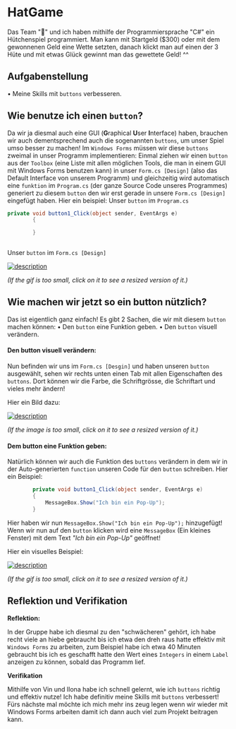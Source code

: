 # HatGame

Das Team "🍬" und ich haben mithilfe der Programmiersprache "C#" ein Hütchenspiel programmiert. Man kann mit Startgeld ($300) oder mit dem gewonnenen Geld eine Wette setzten, danach klickt man auf einen der 3 Hüte und mit etwas Glück gewinnt man das gewettete Geld! ^^

## Aufgabenstellung
• Meine Skills mit `buttons` verbesseren.
 

## Wie benutze ich einen `button`?
Da wir ja diesmal auch eine GUI (**G**raphical **U**ser **I**nterface) haben, brauchen wir auch dementsprechend auch die sogenannten `buttons`, um unser Spiel umso besser zu machen! Im `Windows Forms` müssen wir diese `buttons` zweimal in unser Programm implementieren: Einmal ziehen wir einen `button` aus der `Toolbox` (eine Liste mit allen möglichen Tools, die man in einem GUI mit Windows Forms benutzen kann) in unser `Form.cs [Design]` (also das Default Interface von unserem Programm) und gleichzeitig wird automatisch eine `funktion` im `Program.cs` (der ganze Source Code unseres Programmes) generiert zu diesem `button` den wir erst gerade in unsere `Form.cs [Design]` eingefügt haben.
Hier ein beispiel:
Unser `button` im `Program.cs`
```csharp
private void button1_Click(object sender, EventArgs e)
        {

        }
        
```
Unser `button` im `Form.cs [Design]`



[![description](https://media.giphy.com/media/bTRqUfkXtaBIj9PkQf/giphy.gif)](https://media.giphy.com/media/bTRqUfkXtaBIj9PkQf/giphy.gif)



*(If the gif is too small, click on it to see a resized version of it.)*
  
## Wie machen wir jetzt so ein button nützlich? 
 Das ist eigentlich ganz einfach! Es gibt 2 Sachen, die wir mit diesem `button` machen können: 
• Den `button` eine Funktion geben.
• Den `button` visuell verändern.
 
 ####  Den button visuell verändern:
 Nun befinden wir uns im `Form.cs [Desgin]` und haben unseren `button` ausgewählt, sehen wir rechts unten einen Tab mit allen Eigenschaften des `buttons`. Dort können wir die Farbe, die Schriftgrösse, die Schriftart und vieles mehr ändern!



 Hier ein Bild dazu:



 [![description](https://i.ibb.co/v3G5rDX/Screenshot-2021-12-21-144834.jpg)](https://i.ibb.co/v3G5rDX/Screenshot-2021-12-21-144834.jpg)



 *(If the image is too small, click on it to see a resized version of it.)*


 #### Dem button eine Funktion geben:
Natürlich können wir auch die Funktion des `buttons` verändern in dem wir in der Auto-generierten `function` unseren Code für den `button` schreiben. Hier ein Beispiel:
```csharp
        private void button1_Click(object sender, EventArgs e)
        {
            MessageBox.Show("Ich bin ein Pop-Up");
        }
```
Hier haben wir nun `MessageBox.Show("Ich bin ein Pop-Up");` hinzugefügt! Wenn wir nun auf den `button` klicken wird eine `MessageBox` (Ein kleines Fenster) mit dem Text *"Ich bin ein Pop-Up"* geöffnet!



Hier ein visuelles Beispiel:



[![description](https://media.giphy.com/media/cEio37xIvAsQFFmLfH/giphy.gif)](https://media.giphy.com/media/cEio37xIvAsQFFmLfH/giphy.gif)



 *(If the gif is too small, click on it to see a resized version of it.)*

## Reflektion und Verifikation



**Reflektion:**



In der Gruppe habe ich diesmal zu den "schwächeren" gehört, ich habe recht viele an hiebe gebraucht bis ich etwa den dreh raus hatte effektiv mit `Windows Forms` zu arbeiten, zum Beispiel habe ich etwa 40 Minuten gebraucht bis ich es geschafft hatte den Wert eines `Integers` in einem `Label` anzeigen zu können, sobald das Programm lief. 



**Verifikation**



Mithilfe von Vin und Ilona habe ich schnell gelernt, wie ich `buttons` richtig und effektiv nutze! Ich habe definitiv meine Skills mit `buttons` verbessert!
Fürs nächste mal möchte ich mich mehr ins zeug legen wenn wir wieder mit Windows Forms arbeiten damit ich dann auch viel zum Projekt beitragen kann.
